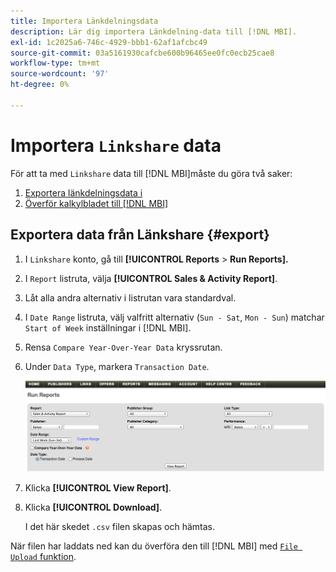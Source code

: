 ```yaml
---
title: Importera Länkdelningsdata
description: Lär dig importera Länkdelning-data till [!DNL MBI].
exl-id: 1c2025a6-746c-4929-bbb1-62af1afcbc49
source-git-commit: 03a5161930cafcbe600b96465ee0fc0ecb25cae8
workflow-type: tm+mt
source-wordcount: '97'
ht-degree: 0%

---
```


# Importera `Linkshare` data

För att ta med `Linkshare` data till [!DNL MBI]måste du göra två saker:

1. [Exportera länkdelningsdata i ](#export)
1. [Överför kalkylbladet till [!DNL MBI]](../connecting-data/using-file-uploader.md)

## Exportera data från Länkshare {#export}

1. I `Linkshare` konto, gå till **[!UICONTROL Reports** > **Run Reports].**

1. I `Report` listruta, välja **[!UICONTROL Sales & Activity Report]**.

1. Låt alla andra alternativ i listrutan vara standardval.

1. I `Date Range` listruta, välj valfritt alternativ (`Sun - Sat`, `Mon - Sun`) matchar `Start of Week` inställningar i [!DNL MBI].

1. Rensa `Compare Year-Over-Year Data` kryssrutan.

1. Under `Data Type`, markera `Transaction Date`.

   ![importera\_linkshare\_data.png](../../../assets/importing_linkshare_data.png)

1. Klicka **[!UICONTROL View Report]**.

1. Klicka **[!UICONTROL Download]**.

   I det här skedet `.csv` filen skapas och hämtas.

När filen har laddats ned kan du överföra den till [!DNL MBI] med [`File Upload` funktion](../connecting-data/using-file-uploader.md).
